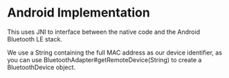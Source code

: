 # Android Implementation

This uses JNI to interface between the native code and the Android Bluetooth LE stack.

We use a String containing the full MAC address as our device identifier, as you can use BluetoothAdapter#getRemoteDevice(String) to create a BluetoothDevice object. 
